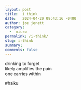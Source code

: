 ```yaml
---
layout: post
title:  i think
date:   2024-04-20 09:43:16 -0400
author: joe jenett
category:
  -  micro
permalink: /i-think/
slug: i-think
summary: 
comments: false
---
```

<p>
drinking to forget<br>
likely amplifies the pain<br>
one carries within
</p>

\#haiku 

<a href="https://brid.gy/publish/mastodon"></a>